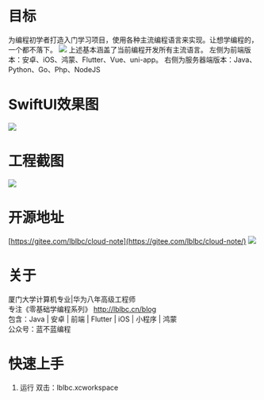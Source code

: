 # 目标
为编程初学者打造入门学习项目，使用各种主流编程语言来实现。让想学编程的，一个都不落下。
![](https://img-blog.csdnimg.cn/faea1470ad3b4e8eba3b093d261d637d.png)
上述基本涵盖了当前编程开发所有主流语言。
左侧为前端版本：安卓、iOS、鸿蒙、Flutter、Vue、uni-app。
右侧为服务器端版本：Java、Python、Go、Php、NodeJS
# SwiftUI效果图
![](https://img-blog.csdnimg.cn/1195bd3c584d4d2ca5071dd231e92e07.png)

# 工程截图
![](https://img-blog.csdnimg.cn/09a60b593a2e49b4a834868774e376b0.png)

# 开源地址
[https://gitee.com/lblbc/cloud-note](https://gitee.com/lblbc/cloud-note/)
![](https://img-blog.csdnimg.cn/58e7769427584fb58c93cef15fc50d08.png)

# 关于
厦门大学计算机专业|华为八年高级工程师     
专注《零基础学编程系列》  http://lblbc.cn/blog  
包含：Java | 安卓 | 前端 | Flutter | iOS | 小程序 | 鸿蒙  
公众号：蓝不蓝编程  

# 快速上手
1. 运行
双击：lblbc.xcworkspace

